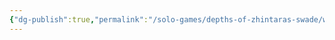 ```yaml
---
{"dg-publish":true,"permalink":"/solo-games/depths-of-zhintaras-swade/world/gultag-excalidraw/","tags":["excalidraw"],"noteIcon":""}
---
```

<style> .container {font-family: sans-serif; text-align: center;} .button-wrapper button {z-index: 1;height: 40px; width: 100px; margin: 10px;padding: 5px;} .excalidraw .App-menu_top .buttonList { display: flex;} .excalidraw-wrapper { height: 800px; margin: 50px; position: relative;} :root[dir="ltr"] .excalidraw .layer-ui__wrapper .zen-mode-transition.App-menu_bottom--transition-left {transform: none;} </style><script src="https://cdn.jsdelivr.net/npm/react@17/umd/react.production.min.js"></script><script src="https://cdn.jsdelivr.net/npm/react-dom@17/umd/react-dom.production.min.js"></script><script type="text/javascript" src="https://cdn.jsdelivr.net/npm/@excalidraw/excalidraw@0/dist/excalidraw.production.min.js"></script><div id="Gultagexcalidraw.md"></div><script>(function(){const InitialData={"type":"excalidraw","version":2,"source":"https://github.com/zsviczian/obsidian-excalidraw-plugin/releases/tag/2.2.8","elements":[{"type":"image","version":326,"versionNonce":1043494515,"index":"a0","isDeleted":false,"id":"cnTTZP1-7rzoShCN_6ecn","fillStyle":"solid","strokeWidth":2,"strokeStyle":"solid","roughness":1,"opacity":100,"angle":0,"x":-1346.394233174881,"y":-509.6005408511037,"strokeColor":"transparent","backgroundColor":"transparent","width":1079.4829632663996,"height":1382.0286368276104,"seed":22593627,"groupIds":[],"frameId":null,"roundness":null,"boundElements":[],"updated":1720059009649,"link":null,"locked":true,"status":"pending","fileId":"f87466b032965d28bd70abe170887650af1c6469","scale":[1,1]},{"type":"text","version":223,"versionNonce":1245866301,"index":"a1","isDeleted":false,"id":"07qQ83i5","fillStyle":"solid","strokeWidth":2,"strokeStyle":"solid","roughness":1,"opacity":100,"angle":0,"x":-918.8881858975333,"y":-419.1522249947184,"strokeColor":"#1e1e1e","backgroundColor":"transparent","width":68.54246520996094,"height":29.693327027044248,"seed":2085372307,"groupIds":[],"frameId":null,"roundness":null,"boundElements":[],"updated":1720059009969,"link":null,"locked":false,"fontSize":23.7546616216354,"fontFamily":1,"text":"Human","rawText":"Human","textAlign":"left","verticalAlign":"top","containerId":null,"originalText":"Human","autoResize":true,"lineHeight":1.25},{"type":"text","version":232,"versionNonce":1080136979,"index":"a2","isDeleted":false,"id":"Umsv5Xj0","fillStyle":"solid","strokeWidth":2,"strokeStyle":"solid","roughness":1,"opacity":100,"angle":0,"x":-650.8355526540374,"y":-42.563583140990204,"strokeColor":"#1e1e1e","backgroundColor":"transparent","width":297.3736267089844,"height":29.693327027044248,"seed":493529341,"groupIds":[],"frameId":null,"roundness":null,"boundElements":[],"updated":1720059009969,"link":null,"locked":false,"fontSize":23.7546616216354,"fontFamily":1,"text":"Adaptable (1 extra Edge)","rawText":"Adaptable (1 extra Edge)","textAlign":"left","verticalAlign":"top","containerId":null,"originalText":"Adaptable (1 extra Edge)","autoResize":true,"lineHeight":1.25},{"type":"text","version":216,"versionNonce":536623517,"index":"a3","isDeleted":false,"id":"oSdcrivU","fillStyle":"solid","strokeWidth":2,"strokeStyle":"solid","roughness":1,"opacity":100,"angle":0,"x":-902.9323247445534,"y":-450.2000185891379,"strokeColor":"#1e1e1e","backgroundColor":"transparent","width":79.63371276855469,"height":29.693327027044248,"seed":741461021,"groupIds":[],"frameId":null,"roundness":null,"boundElements":[],"updated":1720059009969,"link":null,"locked":false,"fontSize":23.7546616216354,"fontFamily":1,"text":"Gultag","rawText":"Gultag","textAlign":"left","verticalAlign":"top","containerId":null,"originalText":"Gultag","autoResize":true,"lineHeight":1.25},{"type":"text","version":215,"versionNonce":406026931,"index":"a4","isDeleted":false,"id":"cgvYGiZE","fillStyle":"solid","strokeWidth":2,"strokeStyle":"solid","roughness":1,"opacity":100,"angle":0,"x":-825.2405567395758,"y":-394.3066971264667,"strokeColor":"#1e1e1e","backgroundColor":"transparent","width":16.173736572265625,"height":29.693327027044248,"seed":100784307,"groupIds":[],"frameId":null,"roundness":null,"boundElements":[],"updated":1720059009969,"link":null,"locked":false,"fontSize":23.7546616216354,"fontFamily":1,"text":"3","rawText":"3","textAlign":"left","verticalAlign":"top","containerId":null,"originalText":"3","autoResize":true,"lineHeight":1.25},{"type":"text","version":310,"versionNonce":1390214653,"index":"a5","isDeleted":false,"id":"w5vGOI8Q","fillStyle":"solid","strokeWidth":2,"strokeStyle":"solid","roughness":1,"opacity":100,"angle":0,"x":-1273.282687077802,"y":-423.7726849622155,"strokeColor":"#1e1e1e","backgroundColor":"transparent","width":13.347488403320312,"height":29.693327027044248,"seed":1999299037,"groupIds":[],"frameId":null,"roundness":null,"boundElements":[],"updated":1720059009969,"link":null,"locked":false,"fontSize":23.7546616216354,"fontFamily":1,"text":"x","rawText":"x","textAlign":"left","verticalAlign":"top","containerId":null,"originalText":"x","autoResize":true,"lineHeight":1.25},{"type":"text","version":228,"versionNonce":334998611,"index":"a6","isDeleted":false,"id":"Q4bOronW","fillStyle":"solid","strokeWidth":2,"strokeStyle":"solid","roughness":1,"opacity":100,"angle":0,"x":-1322.1223859869935,"y":-401.49213123512243,"strokeColor":"#1e1e1e","backgroundColor":"transparent","width":13.347488403320312,"height":29.693327027044248,"seed":687371421,"groupIds":[],"frameId":null,"roundness":null,"boundElements":[],"updated":1720059009969,"link":null,"locked":false,"fontSize":23.7546616216354,"fontFamily":1,"text":"x","rawText":"x","textAlign":"left","verticalAlign":"top","containerId":null,"originalText":"x","autoResize":true,"lineHeight":1.25},{"type":"text","version":258,"versionNonce":166082141,"index":"a7","isDeleted":false,"id":"I9iJcrq8","fillStyle":"solid","strokeWidth":2,"strokeStyle":"solid","roughness":1,"opacity":100,"angle":0,"x":-1315.8344074707964,"y":-372.56758706382345,"strokeColor":"#1e1e1e","backgroundColor":"transparent","width":13.347488403320312,"height":29.693327027044248,"seed":1792638515,"groupIds":[],"frameId":null,"roundness":null,"boundElements":[],"updated":1720059009969,"link":null,"locked":false,"fontSize":23.7546616216354,"fontFamily":1,"text":"x","rawText":"x","textAlign":"left","verticalAlign":"top","containerId":null,"originalText":"x","autoResize":true,"lineHeight":1.25},{"type":"text","version":280,"versionNonce":394570227,"index":"a8","isDeleted":false,"id":"OB5nrsIf","fillStyle":"solid","strokeWidth":2,"strokeStyle":"solid","roughness":1,"opacity":100,"angle":0,"x":-1270.4354221961114,"y":-345.2259121497933,"strokeColor":"#1e1e1e","backgroundColor":"transparent","width":13.347488403320312,"height":29.693327027044248,"seed":1772309501,"groupIds":[],"frameId":null,"roundness":null,"boundElements":[],"updated":1720059009969,"link":null,"locked":false,"fontSize":23.7546616216354,"fontFamily":1,"text":"x","rawText":"x","textAlign":"left","verticalAlign":"top","containerId":null,"originalText":"x","autoResize":true,"lineHeight":1.25},{"type":"text","version":250,"versionNonce":266953405,"index":"a9","isDeleted":false,"id":"YZrmBUcf","fillStyle":"solid","strokeWidth":2,"strokeStyle":"solid","roughness":1,"opacity":100,"angle":0,"x":-1294.2042403604403,"y":-326.6684197253901,"strokeColor":"#1e1e1e","backgroundColor":"transparent","width":13.347488403320312,"height":29.693327027044248,"seed":1791360211,"groupIds":[],"frameId":null,"roundness":null,"boundElements":[],"updated":1720059009969,"link":null,"locked":false,"fontSize":23.7546616216354,"fontFamily":1,"text":"x","rawText":"x","textAlign":"left","verticalAlign":"top","containerId":null,"originalText":"x","autoResize":true,"lineHeight":1.25},{"type":"text","version":362,"versionNonce":1205924755,"index":"aA","isDeleted":false,"id":"sl8jKo7C","fillStyle":"solid","strokeWidth":2,"strokeStyle":"solid","roughness":1,"opacity":100,"angle":0,"x":-1173.6311980607811,"y":-42.229355194210484,"strokeColor":"#1e1e1e","backgroundColor":"transparent","width":153.77676391601562,"height":25.023614040028868,"seed":214501629,"groupIds":[],"frameId":null,"roundness":null,"boundElements":[],"updated":1720059009969,"link":null,"locked":false,"fontSize":20.018891232023094,"fontFamily":1,"text":"Fighting (Agility)","rawText":"Fighting (Agility)","textAlign":"left","verticalAlign":"top","containerId":null,"originalText":"Fighting (Agility)","autoResize":true,"lineHeight":1.25},{"type":"text","version":355,"versionNonce":1502085917,"index":"aB","isDeleted":false,"id":"UgaZ7pJl","fillStyle":"solid","strokeWidth":2,"strokeStyle":"solid","roughness":1,"opacity":100,"angle":0,"x":-1100.5178160071962,"y":-86.52775820546867,"strokeColor":"#1e1e1e","backgroundColor":"transparent","width":57.68681335449219,"height":21.940135634913467,"seed":1612243293,"groupIds":[],"frameId":null,"roundness":null,"boundElements":[],"updated":1720059009969,"link":null,"locked":false,"fontSize":17.552108507930775,"fontFamily":1,"text":"(Spirit)","rawText":"(Spirit)","textAlign":"left","verticalAlign":"top","containerId":null,"originalText":"(Spirit)","autoResize":true,"lineHeight":1.25},{"type":"text","version":353,"versionNonce":1698892083,"index":"aC","isDeleted":false,"id":"xnnUsOog","fillStyle":"solid","strokeWidth":2,"strokeStyle":"solid","roughness":1,"opacity":100,"angle":0,"x":-1108.4496218517052,"y":-148.2739472490448,"strokeColor":"#1e1e1e","backgroundColor":"transparent","width":53.10758972167969,"height":18.216521911985094,"seed":9350589,"groupIds":[],"frameId":null,"roundness":null,"boundElements":[],"updated":1720059009969,"link":null,"locked":false,"fontSize":14.573217529588076,"fontFamily":1,"text":"(Agility)","rawText":"(Agility)","textAlign":"left","verticalAlign":"top","containerId":null,"originalText":"(Agility)","autoResize":true,"lineHeight":1.25},{"type":"text","version":368,"versionNonce":1261672317,"index":"aD","isDeleted":false,"id":"AGX351HV","fillStyle":"solid","strokeWidth":2,"strokeStyle":"solid","roughness":1,"opacity":100,"angle":0,"x":-1115.3575694850108,"y":-61.84445552633201,"strokeColor":"#1e1e1e","backgroundColor":"transparent","width":53.10758972167969,"height":18.216521911985094,"seed":1028386333,"groupIds":[],"frameId":null,"roundness":null,"boundElements":[],"updated":1720059009969,"link":null,"locked":false,"fontSize":14.573217529588076,"fontFamily":1,"text":"(Agility)","rawText":"(Agility)","textAlign":"left","verticalAlign":"top","containerId":null,"originalText":"(Agility)","autoResize":true,"lineHeight":1.25},{"type":"text","version":403,"versionNonce":1695640275,"index":"aE","isDeleted":false,"id":"oF5WePnk","fillStyle":"solid","strokeWidth":2,"strokeStyle":"solid","roughness":1,"opacity":100,"angle":0,"x":-1126.3164515412961,"y":-104.97484299637313,"strokeColor":"#1e1e1e","backgroundColor":"transparent","width":61.17936706542969,"height":18.216521911985094,"seed":88220285,"groupIds":[],"frameId":null,"roundness":null,"boundElements":[],"updated":1720059009969,"link":null,"locked":false,"fontSize":14.573217529588076,"fontFamily":1,"text":"(Smarts)","rawText":"(Smarts)","textAlign":"left","verticalAlign":"top","containerId":null,"originalText":"(Smarts)","autoResize":true,"lineHeight":1.25},{"type":"text","version":430,"versionNonce":1059954653,"index":"aF","isDeleted":false,"id":"IbEmcE79","fillStyle":"solid","strokeWidth":2,"strokeStyle":"solid","roughness":1,"opacity":100,"angle":0,"x":-1049.190385628728,"y":-130.01788826974075,"strokeColor":"#1e1e1e","backgroundColor":"transparent","width":61.17936706542969,"height":18.216521911985094,"seed":1832045277,"groupIds":[],"frameId":null,"roundness":null,"boundElements":[],"updated":1720059009969,"link":null,"locked":false,"fontSize":14.573217529588076,"fontFamily":1,"text":"(Smarts)","rawText":"(Smarts)","textAlign":"left","verticalAlign":"top","containerId":null,"originalText":"(Smarts)","autoResize":true,"lineHeight":1.25},{"type":"text","version":397,"versionNonce":1273141363,"index":"aG","isDeleted":false,"id":"vl2dLHtR","fillStyle":"solid","strokeWidth":2,"strokeStyle":"solid","roughness":1,"opacity":100,"angle":0,"x":-1174.6104226982386,"y":-23.266274986780445,"strokeColor":"#1e1e1e","backgroundColor":"transparent","width":169.99984741210938,"height":25.00650673375531,"seed":1772256253,"groupIds":[],"frameId":null,"roundness":null,"boundElements":[],"updated":1720059009969,"link":null,"locked":false,"fontSize":20.005205387004246,"fontFamily":1,"text":"Survival (Smarts)","rawText":"Survival (Smarts)","textAlign":"left","verticalAlign":"top","containerId":null,"originalText":"Survival (Smarts)","autoResize":true,"lineHeight":1.25},{"type":"text","version":238,"versionNonce":1267178557,"index":"aH","isDeleted":false,"id":"ge70nwxU","fillStyle":"solid","strokeWidth":2,"strokeStyle":"solid","roughness":1,"opacity":100,"angle":0,"x":-642.3056337195676,"y":-206.79149386484528,"strokeColor":"#1e1e1e","backgroundColor":"transparent","width":251.7498779296875,"height":29.693327027044248,"seed":613844573,"groupIds":[],"frameId":null,"roundness":null,"boundElements":[],"updated":1720059009969,"link":null,"locked":false,"fontSize":23.7546616216354,"fontFamily":1,"text":"Overconfident (Major)","rawText":"Overconfident (Major)","textAlign":"left","verticalAlign":"top","containerId":null,"originalText":"Overconfident (Major)","autoResize":true,"lineHeight":1.25},{"type":"text","version":233,"versionNonce":1199378963,"index":"aI","isDeleted":false,"id":"f4IWvsfx","fillStyle":"solid","strokeWidth":2,"strokeStyle":"solid","roughness":1,"opacity":100,"angle":0,"x":-641.5345230445587,"y":-180.882182244276,"strokeColor":"#1e1e1e","backgroundColor":"transparent","width":178.50491333007812,"height":29.693327027044248,"seed":1903999037,"groupIds":[],"frameId":null,"roundness":null,"boundElements":[],"updated":1720059009969,"link":null,"locked":false,"fontSize":23.7546616216354,"fontFamily":1,"text":"Shamed (Major)","rawText":"Shamed (Major)","textAlign":"left","verticalAlign":"top","containerId":null,"originalText":"Shamed (Major)","autoResize":true,"lineHeight":1.25},{"type":"text","version":291,"versionNonce":1210256541,"index":"aJ","isDeleted":false,"id":"uL2uuCVF","fillStyle":"solid","strokeWidth":2,"strokeStyle":"solid","roughness":1,"opacity":100,"angle":0,"x":-1244.2096086975728,"y":-160.71645080965845,"strokeColor":"#1e1e1e","backgroundColor":"transparent","width":13.347488403320312,"height":29.693327027044248,"seed":1908208573,"groupIds":[],"frameId":null,"roundness":null,"boundElements":[],"updated":1720059009969,"link":null,"locked":false,"fontSize":23.7546616216354,"fontFamily":1,"text":"x","rawText":"x","textAlign":"left","verticalAlign":"top","containerId":null,"originalText":"x","autoResize":true,"lineHeight":1.25},{"type":"text","version":236,"versionNonce":148330419,"index":"aK","isDeleted":false,"id":"ULu8jbsH","fillStyle":"solid","strokeWidth":2,"strokeStyle":"solid","roughness":1,"opacity":100,"angle":0,"x":-1317.3976353683581,"y":-138.0667597823931,"strokeColor":"#1e1e1e","backgroundColor":"transparent","width":13.347488403320312,"height":29.693327027044248,"seed":996467251,"groupIds":[],"frameId":null,"roundness":null,"boundElements":[],"updated":1720059009969,"link":null,"locked":false,"fontSize":23.7546616216354,"fontFamily":1,"text":"x","rawText":"x","textAlign":"left","verticalAlign":"top","containerId":null,"originalText":"x","autoResize":true,"lineHeight":1.25},{"type":"text","version":254,"versionNonce":347173117,"index":"aL","isDeleted":false,"id":"mbFqDSa3","fillStyle":"solid","strokeWidth":2,"strokeStyle":"solid","roughness":1,"opacity":100,"angle":0,"x":-1295.5357937856309,"y":-116.20491819966583,"strokeColor":"#1e1e1e","backgroundColor":"transparent","width":13.347488403320312,"height":29.693327027044248,"seed":2109063101,"groupIds":[],"frameId":null,"roundness":null,"boundElements":[],"updated":1720059009969,"link":null,"locked":false,"fontSize":23.7546616216354,"fontFamily":1,"text":"x","rawText":"x","textAlign":"left","verticalAlign":"top","containerId":null,"originalText":"x","autoResize":true,"lineHeight":1.25},{"type":"text","version":227,"versionNonce":1578625363,"index":"aM","isDeleted":false,"id":"QYn7rUkM","fillStyle":"solid","strokeWidth":2,"strokeStyle":"solid","roughness":1,"opacity":100,"angle":0,"x":-1318.722595464281,"y":-96.0655287850957,"strokeColor":"#1e1e1e","backgroundColor":"transparent","width":13.347488403320312,"height":29.693327027044248,"seed":1507820819,"groupIds":[],"frameId":null,"roundness":null,"boundElements":[],"updated":1720059009969,"link":null,"locked":false,"fontSize":23.7546616216354,"fontFamily":1,"text":"x","rawText":"x","textAlign":"left","verticalAlign":"top","containerId":null,"originalText":"x","autoResize":true,"lineHeight":1.25},{"type":"text","version":283,"versionNonce":515131741,"index":"aN","isDeleted":false,"id":"TXooYalU","fillStyle":"solid","strokeWidth":2,"strokeStyle":"solid","roughness":1,"opacity":100,"angle":0,"x":-1269.9640801081493,"y":-73.80619513013448,"strokeColor":"#1e1e1e","backgroundColor":"transparent","width":13.347488403320312,"height":29.693327027044248,"seed":907612957,"groupIds":[],"frameId":null,"roundness":null,"boundElements":[],"updated":1720059009969,"link":null,"locked":false,"fontSize":23.7546616216354,"fontFamily":1,"text":"x","rawText":"x","textAlign":"left","verticalAlign":"top","containerId":null,"originalText":"x","autoResize":true,"lineHeight":1.25},{"type":"text","version":301,"versionNonce":211109619,"index":"aO","isDeleted":false,"id":"dSeptqUv","fillStyle":"solid","strokeWidth":2,"strokeStyle":"solid","roughness":1,"opacity":100,"angle":0,"x":-1247.5722221393942,"y":-52.47434971614848,"strokeColor":"#1e1e1e","backgroundColor":"transparent","width":13.347488403320312,"height":29.693327027044248,"seed":613974269,"groupIds":[],"frameId":null,"roundness":null,"boundElements":[],"updated":1720059009969,"link":null,"locked":false,"fontSize":23.7546616216354,"fontFamily":1,"text":"x","rawText":"x","textAlign":"left","verticalAlign":"top","containerId":null,"originalText":"x","autoResize":true,"lineHeight":1.25},{"type":"text","version":279,"versionNonce":662508989,"index":"aP","isDeleted":false,"id":"80ruKHUa","fillStyle":"solid","strokeWidth":2,"strokeStyle":"solid","roughness":1,"opacity":100,"angle":0,"x":-1169.8717730930032,"y":-3.3926432391176604,"strokeColor":"#1e1e1e","backgroundColor":"transparent","width":157.84315490722656,"height":24.348868133830383,"seed":473924851,"groupIds":[],"frameId":null,"roundness":null,"boundElements":[],"updated":1720059009969,"link":null,"locked":false,"fontSize":19.479094507064307,"fontFamily":1,"text":"Shooting (Agility)","rawText":"Shooting (Agility)","textAlign":"left","verticalAlign":"top","containerId":null,"originalText":"Shooting (Agility)","autoResize":true,"lineHeight":1.25},{"type":"text","version":249,"versionNonce":1792405651,"index":"aQ","isDeleted":false,"id":"l43GTHJZ","fillStyle":"solid","strokeWidth":2,"strokeStyle":"solid","roughness":1,"opacity":100,"angle":0,"x":-1293.8577039927475,"y":-8.485705970011622,"strokeColor":"#1e1e1e","backgroundColor":"transparent","width":13.347488403320312,"height":29.693327027044248,"seed":1160889907,"groupIds":[],"frameId":null,"roundness":null,"boundElements":[],"updated":1720059009969,"link":null,"locked":false,"fontSize":23.7546616216354,"fontFamily":1,"text":"x","rawText":"x","textAlign":"left","verticalAlign":"top","containerId":null,"originalText":"x","autoResize":true,"lineHeight":1.25},{"type":"text","version":258,"versionNonce":1244485149,"index":"aR","isDeleted":false,"id":"85PumW5D","fillStyle":"solid","strokeWidth":2,"strokeStyle":"solid","roughness":1,"opacity":100,"angle":0,"x":-1294.3921621145644,"y":-28.527426819563516,"strokeColor":"#1e1e1e","backgroundColor":"transparent","width":13.347488403320312,"height":29.693327027044248,"seed":190898963,"groupIds":[],"frameId":null,"roundness":null,"boundElements":[],"updated":1720059009969,"link":null,"locked":false,"fontSize":23.7546616216354,"fontFamily":1,"text":"x","rawText":"x","textAlign":"left","verticalAlign":"top","containerId":null,"originalText":"x","autoResize":true,"lineHeight":1.25},{"type":"text","version":227,"versionNonce":982541875,"index":"aS","isDeleted":false,"id":"fsOtU8KF","fillStyle":"solid","strokeWidth":2,"strokeStyle":"solid","roughness":1,"opacity":100,"angle":0,"x":-625.5491560636628,"y":78.98120705613019,"strokeColor":"#1e1e1e","backgroundColor":"transparent","width":58.9237060546875,"height":29.693327027044248,"seed":2114644637,"groupIds":[],"frameId":null,"roundness":null,"boundElements":[],"updated":1720059009969,"link":null,"locked":false,"fontSize":23.7546616216354,"fontFamily":1,"text":"Quick","rawText":"Quick","textAlign":"left","verticalAlign":"top","containerId":null,"originalText":"Quick","autoResize":true,"lineHeight":1.25},{"type":"image","version":251,"versionNonce":1093664637,"index":"aT","isDeleted":false,"id":"0WN0epoH5ueduRseldRRf","fillStyle":"solid","strokeWidth":2,"strokeStyle":"solid","roughness":1,"opacity":100,"angle":0,"x":-218.68010560293283,"y":4.601330818889437,"strokeColor":"transparent","backgroundColor":"transparent","width":343.11454656817904,"height":354.90910910646016,"seed":1084155901,"groupIds":[],"frameId":null,"roundness":null,"boundElements":[],"updated":1720059009649,"link":null,"locked":false,"status":"pending","fileId":"c7966606d63fed11c1fa0391163b63d952bae19e","scale":[1,1]},{"type":"text","version":240,"versionNonce":1102482045,"index":"aU","isDeleted":false,"id":"cvBRr0p1","fillStyle":"solid","strokeWidth":2,"strokeStyle":"solid","roughness":1,"opacity":100,"angle":0,"x":-627.1726092304909,"y":108.45173711443476,"strokeColor":"#1e1e1e","backgroundColor":"transparent","width":123.61868286132812,"height":29.693327027044248,"seed":585498301,"groupIds":[],"frameId":null,"roundness":null,"boundElements":[],"updated":1720059009969,"link":null,"locked":false,"fontSize":23.7546616216354,"fontFamily":1,"text":"Extraction","rawText":"Extraction","textAlign":"left","verticalAlign":"top","containerId":null,"originalText":"Extraction","autoResize":true,"lineHeight":1.25},{"type":"image","version":260,"versionNonce":157091805,"index":"aV","isDeleted":false,"id":"ZfbzFtihwCCSfg0GWhz7n","fillStyle":"solid","strokeWidth":2,"strokeStyle":"solid","roughness":1,"opacity":100,"angle":0,"x":-228.0943705349939,"y":382.68561911232587,"strokeColor":"transparent","backgroundColor":"transparent","width":376.5113867029211,"height":268.42767632448,"seed":1725049363,"groupIds":[],"frameId":null,"roundness":null,"boundElements":[],"updated":1720059009649,"link":null,"locked":false,"status":"pending","fileId":"c5af3352f98c056bb949c74eacb3dea4b885ad78","scale":[1,1]},{"type":"text","version":214,"versionNonce":1118513107,"index":"aW","isDeleted":false,"id":"NaizKyw7","fillStyle":"solid","strokeWidth":2,"strokeStyle":"solid","roughness":1,"opacity":100,"angle":0,"x":-949.1251997504448,"y":-290.76474687519385,"strokeColor":"#1e1e1e","backgroundColor":"transparent","width":15.199996948242188,"height":29.693327027044248,"seed":601454832,"groupIds":[],"frameId":null,"roundness":null,"boundElements":[],"updated":1720059009969,"link":null,"locked":false,"fontSize":23.7546616216354,"fontFamily":1,"text":"6","rawText":"6","textAlign":"left","verticalAlign":"top","containerId":null,"originalText":"6","autoResize":true,"lineHeight":1.25},{"type":"text","version":218,"versionNonce":1859793629,"index":"aX","isDeleted":false,"id":"LDQZNSA7","fillStyle":"solid","strokeWidth":2,"strokeStyle":"solid","roughness":1,"opacity":100,"angle":0,"x":-843.9712889667849,"y":-296.1491271769679,"strokeColor":"#1e1e1e","backgroundColor":"transparent","width":12.777496337890625,"height":29.693327027044248,"seed":1370179088,"groupIds":[],"frameId":null,"roundness":null,"boundElements":[],"updated":1720059009969,"link":null,"locked":false,"fontSize":23.7546616216354,"fontFamily":1,"text":"7","rawText":"7","textAlign":"left","verticalAlign":"top","containerId":null,"originalText":"7","autoResize":true,"lineHeight":1.25},{"type":"text","version":282,"versionNonce":691844467,"index":"aY","isDeleted":false,"id":"PVG98eUm","fillStyle":"solid","strokeWidth":2,"strokeStyle":"solid","roughness":1,"opacity":100,"angle":0,"x":-775.557662220476,"y":-289.87042047007935,"strokeColor":"#1e1e1e","backgroundColor":"transparent","width":77.44871520996094,"height":29.693327027044248,"seed":1273357328,"groupIds":[],"frameId":null,"roundness":null,"boundElements":[],"updated":1720059009969,"link":null,"locked":false,"fontSize":23.7546616216354,"fontFamily":1,"text":"5+3+2","rawText":"5+3+2","textAlign":"left","verticalAlign":"top","containerId":null,"originalText":"5+3+2","autoResize":true,"lineHeight":1.25},{"type":"text","version":241,"versionNonce":506056509,"index":"aZ","isDeleted":false,"id":"z6PzUWGm","fillStyle":"solid","strokeWidth":2,"strokeStyle":"solid","roughness":1,"opacity":100,"angle":0,"x":-626.8477761961053,"y":131.89755118445464,"strokeColor":"#1e1e1e","backgroundColor":"transparent","width":135.06617736816406,"height":29.693327027044248,"seed":1241669286,"groupIds":[],"frameId":null,"roundness":null,"boundElements":[],"updated":1720059009969,"link":null,"locked":false,"fontSize":23.7546616216354,"fontFamily":1,"text":"First Strike","rawText":"First Strike","textAlign":"left","verticalAlign":"top","containerId":null,"originalText":"First Strike","autoResize":true,"lineHeight":1.25},{"type":"text","version":389,"versionNonce":227249939,"index":"aa","isDeleted":false,"id":"WJ0jBQwy","fillStyle":"solid","strokeWidth":2,"strokeStyle":"solid","roughness":1,"opacity":100,"angle":0,"x":-974.5612432618339,"y":-160.1094196147842,"strokeColor":"#1e1e1e","backgroundColor":"transparent","width":186.55615234375,"height":356.319924324531,"seed":1407011110,"groupIds":[],"frameId":null,"roundness":null,"boundElements":[],"updated":1720059009969,"link":null,"locked":false,"fontSize":23.7546616216354,"fontFamily":1,"text":"Rope\nGrappling hook\nbackpack\nflint and steel\nhammer\nbedroll, crowbar\nlantern\n2 pints of oil\n2 torches\nspikes, shovel\n3 waterskins\n1 week’s rations","rawText":"Rope\nGrappling hook\nbackpack\nflint and steel\nhammer\nbedroll, crowbar\nlantern\n2 pints of oil\n2 torches\nspikes, shovel\n3 waterskins\n1 week’s rations","textAlign":"left","verticalAlign":"top","containerId":null,"originalText":"Rope\nGrappling hook\nbackpack\nflint and steel\nhammer\nbedroll, crowbar\nlantern\n2 pints of oil\n2 torches\nspikes, shovel\n3 waterskins\n1 week’s rations","autoResize":true,"lineHeight":1.25},{"type":"text","version":455,"versionNonce":235331485,"index":"ab","isDeleted":false,"id":"mdJ15iAE","fillStyle":"solid","strokeWidth":2,"strokeStyle":"solid","roughness":1,"opacity":100,"angle":0,"x":-1322.6791024599956,"y":377.00320337424546,"strokeColor":"#1e1e1e","backgroundColor":"transparent","width":577.5760498046875,"height":89.07998108113274,"seed":105784378,"groupIds":[],"frameId":null,"roundness":null,"boundElements":[],"updated":1720059009969,"link":null,"locked":false,"fontSize":23.7546616216354,"fontFamily":1,"text":"Adam Chain Mail (+3), ignores 2 AP, +4 hardness\nChain Mail (+3)\nMed Shield (+2, Cover -2)","rawText":"Adam Chain Mail (+3), ignores 2 AP, +4 hardness\nChain Mail (+3)\nMed Shield (+2, Cover -2)","textAlign":"left","verticalAlign":"top","containerId":null,"originalText":"Adam Chain Mail (+3), ignores 2 AP, +4 hardness\nChain Mail (+3)\nMed Shield (+2, Cover -2)","autoResize":true,"lineHeight":1.25},{"type":"text","version":243,"versionNonce":1645098163,"index":"ac","isDeleted":false,"id":"dTeYbWiz","fillStyle":"solid","strokeWidth":2,"strokeStyle":"solid","roughness":1,"opacity":100,"angle":0,"x":-1326.6320585650258,"y":662.6047280232815,"strokeColor":"#1e1e1e","backgroundColor":"transparent","width":232.29864501953125,"height":29.693327027044248,"seed":1471329530,"groupIds":[],"frameId":null,"roundness":null,"boundElements":[],"updated":1720059009969,"link":null,"locked":false,"fontSize":23.7546616216354,"fontFamily":1,"text":"Shield Bash (Spikes)","rawText":"Shield Bash (Spikes)","textAlign":"left","verticalAlign":"top","containerId":null,"originalText":"Shield Bash (Spikes)","autoResize":true,"lineHeight":1.25},{"type":"text","version":248,"versionNonce":883090429,"index":"ad","isDeleted":false,"id":"IvPZ1c35","fillStyle":"solid","strokeWidth":2,"strokeStyle":"solid","roughness":1,"opacity":100,"angle":0,"x":-981.2114001548678,"y":656.7359122124133,"strokeColor":"#1e1e1e","backgroundColor":"transparent","width":102.90872192382812,"height":29.693327027044248,"seed":2003711270,"groupIds":[],"frameId":null,"roundness":null,"boundElements":[],"updated":1720059009969,"link":null,"locked":false,"fontSize":23.7546616216354,"fontFamily":1,"text":"Str+d4+1","rawText":"Str+d4+1","textAlign":"left","verticalAlign":"top","containerId":null,"originalText":"Str+d4+1","autoResize":true,"lineHeight":1.25},{"type":"text","version":234,"versionNonce":107685459,"index":"ae","isDeleted":false,"id":"OGbPRWYw","fillStyle":"solid","strokeWidth":2,"strokeStyle":"solid","roughness":1,"opacity":100,"angle":0,"x":-1325.2347255284592,"y":638.0116367294524,"strokeColor":"#1e1e1e","backgroundColor":"transparent","width":132.9761962890625,"height":29.693327027044248,"seed":530173734,"groupIds":[],"frameId":null,"roundness":null,"boundElements":[],"updated":1720059009970,"link":null,"locked":false,"fontSize":23.7546616216354,"fontFamily":1,"text":"Battle Axe","rawText":"Battle Axe","textAlign":"left","verticalAlign":"top","containerId":null,"originalText":"Battle Axe","autoResize":true,"lineHeight":1.25},{"type":"text","version":218,"versionNonce":1174363229,"index":"af","isDeleted":false,"id":"3SHHSyNP","fillStyle":"solid","strokeWidth":2,"strokeStyle":"solid","roughness":1,"opacity":100,"angle":0,"x":-974.2247349720344,"y":635.2169706563186,"strokeColor":"#1e1e1e","backgroundColor":"transparent","width":84.59747314453125,"height":29.693327027044248,"seed":1116299258,"groupIds":[],"frameId":null,"roundness":null,"boundElements":[],"updated":1720059009970,"link":null,"locked":false,"fontSize":23.7546616216354,"fontFamily":1,"text":"Str+d8","rawText":"Str+d8","textAlign":"left","verticalAlign":"top","containerId":null,"originalText":"Str+d8","autoResize":true,"lineHeight":1.25},{"type":"image","version":347,"versionNonce":1203898515,"index":"ag","isDeleted":false,"id":"1EDqRcJBwUflW1DJb_Qi5","fillStyle":"solid","strokeWidth":2,"strokeStyle":"solid","roughness":1,"opacity":100,"angle":0,"x":-227.35036338539112,"y":-167.13174849109305,"strokeColor":"transparent","backgroundColor":"transparent","width":365.8217889731851,"height":152.02983437846655,"seed":378111802,"groupIds":[],"frameId":null,"roundness":null,"boundElements":[],"updated":1720059009649,"link":null,"locked":false,"status":"pending","fileId":"bd6bda8dbfdeee982a60da943a24baba08a54523","scale":[1,1]},{"type":"text","version":2202,"versionNonce":2114025763,"index":"ah","isDeleted":false,"id":"0vlJ3yl9","fillStyle":"solid","strokeWidth":2,"strokeStyle":"solid","roughness":1,"opacity":100,"angle":0,"x":-237.45401110024386,"y":-746.5589895821588,"strokeColor":"#1e1e1e","backgroundColor":"transparent","width":1078.083251953125,"height":504.7865594597522,"seed":516311933,"groupIds":[],"frameId":null,"roundness":null,"boundElements":[],"updated":1720494316821,"link":null,"locked":false,"fontSize":23.7546616216354,"fontFamily":1,"text":"Background:\nGultag was the founder of a mercenary company that specialized in\nprotection services as bodyguards.\nAfter a few years of work, his company had gained a good reputation, getting hired\nto protect the son of a influential nobleman.\nDue to unprecise information and a big ambush, some attackers managed to kill the boy.\nThe nobleman, as revenge, proceeded to destroy the company's name and Gultag's name\nin the process.\nHe started doing adventuring work and odd jobs to get by and capitalize on his\nmartial training and experience.\n\nPersonality:\nHe is a pretty serious person usually, mostly seeing the bad angle of most things.\nHe is confident, often too much, in his abilities, which he expects to be the means to regain\nhis lost reputation.\nHe leaves the talking to Drukmor usually, trying to avoid exposing himself and letting his\nreputation get in the way of his new job.","rawText":"Background:\nGultag was the founder of a mercenary company that specialized in\nprotection services as bodyguards.\nAfter a few years of work, his company had gained a good reputation, getting hired\nto protect the son of a influential nobleman.\nDue to unprecise information and a big ambush, some attackers managed to kill the boy.\nThe nobleman, as revenge, proceeded to destroy the company's name and Gultag's name\nin the process.\nHe started doing adventuring work and odd jobs to get by and capitalize on his\nmartial training and experience.\n\nPersonality:\nHe is a pretty serious person usually, mostly seeing the bad angle of most things.\nHe is confident, often too much, in his abilities, which he expects to be the means to regain\nhis lost reputation.\nHe leaves the talking to Drukmor usually, trying to avoid exposing himself and letting his\nreputation get in the way of his new job.","textAlign":"left","verticalAlign":"top","containerId":null,"originalText":"Background:\nGultag was the founder of a mercenary company that specialized in\nprotection services as bodyguards.\nAfter a few years of work, his company had gained a good reputation, getting hired\nto protect the son of a influential nobleman.\nDue to unprecise information and a big ambush, some attackers managed to kill the boy.\nThe nobleman, as revenge, proceeded to destroy the company's name and Gultag's name\nin the process.\nHe started doing adventuring work and odd jobs to get by and capitalize on his\nmartial training and experience.\n\nPersonality:\nHe is a pretty serious person usually, mostly seeing the bad angle of most things.\nHe is confident, often too much, in his abilities, which he expects to be the means to regain\nhis lost reputation.\nHe leaves the talking to Drukmor usually, trying to avoid exposing himself and letting his\nreputation get in the way of his new job.","autoResize":true,"lineHeight":1.25},{"type":"text","version":209,"versionNonce":2045626557,"index":"ai","isDeleted":false,"id":"9WX8F8Ax","fillStyle":"solid","strokeWidth":2,"strokeStyle":"solid","roughness":1,"opacity":100,"angle":0,"x":-976.1684906375281,"y":178.63450590000707,"strokeColor":"#1e1e1e","backgroundColor":"transparent","width":159.9561767578125,"height":29.693327027044248,"seed":1235173478,"groupIds":[],"frameId":null,"roundness":null,"boundElements":[],"updated":1720059009970,"link":null,"locked":false,"fontSize":23.7546616216354,"fontFamily":1,"text":"Healing Potion","rawText":"Healing Potion","textAlign":"left","verticalAlign":"top","containerId":null,"originalText":"Healing Potion","autoResize":true,"lineHeight":1.25},{"type":"image","version":345,"versionNonce":650834557,"index":"aj","isDeleted":false,"id":"Ok3ccogQWGQflZykXi-sn","fillStyle":"solid","strokeWidth":2,"strokeStyle":"solid","roughness":1,"opacity":100,"angle":0,"x":-1188.8425627836905,"y":-1319.685730938763,"strokeColor":"transparent","backgroundColor":"transparent","width":767.5395110635081,"height":767.5395110635081,"seed":687819856,"groupIds":[],"frameId":null,"roundness":null,"boundElements":[],"updated":1720059009649,"link":null,"locked":false,"status":"pending","fileId":"1513b3632d90b44931cd04174d85cb896bbe7bf4","scale":[1,1]},{"type":"text","version":26,"versionNonce":993914259,"index":"ak","isDeleted":false,"id":"5NdohBrI","fillStyle":"solid","strokeWidth":2,"strokeStyle":"solid","roughness":1,"opacity":100,"angle":0,"x":-970.9674007393887,"y":225.44986431341647,"strokeColor":"#1e1e1e","backgroundColor":"transparent","width":139.7399139404297,"height":50,"seed":1357177971,"groupIds":[],"frameId":null,"roundness":null,"boundElements":[],"updated":1720059009970,"link":null,"locked":false,"fontSize":20,"fontFamily":1,"text":"3 Great Axes\n2 Mauls","rawText":"3 Great Axes\n2 Mauls","textAlign":"left","verticalAlign":"top","containerId":null,"originalText":"3 Great Axes\n2 Mauls","autoResize":true,"lineHeight":1.25},{"type":"text","version":9,"versionNonce":303016221,"index":"al","isDeleted":false,"id":"tQvBo5UF","fillStyle":"solid","strokeWidth":2,"strokeStyle":"solid","roughness":1,"opacity":100,"angle":0,"x":-778.7158294943324,"y":-193.42048414779458,"strokeColor":"#1e1e1e","backgroundColor":"transparent","width":62.83995056152344,"height":25,"seed":1084427090,"groupIds":[],"frameId":null,"roundness":null,"boundElements":[],"updated":1720059009970,"link":null,"locked":false,"fontSize":20,"fontFamily":1,"text":"60 lbs","rawText":"60 lbs","textAlign":"left","verticalAlign":"top","containerId":null,"originalText":"60 lbs","autoResize":true,"lineHeight":1.25}],"appState":{"theme":"light","viewBackgroundColor":"#ffffff","currentItemStrokeColor":"#1e1e1e","currentItemBackgroundColor":"transparent","currentItemFillStyle":"solid","currentItemStrokeWidth":2,"currentItemStrokeStyle":"solid","currentItemRoughness":1,"currentItemOpacity":100,"currentItemFontFamily":1,"currentItemFontSize":20,"currentItemTextAlign":"left","currentItemStartArrowhead":null,"currentItemEndArrowhead":"arrow","scrollX":1832.8824961609998,"scrollY":1423.41574929931,"zoom":{"value":0.55},"currentItemRoundness":"round","gridSize":null,"gridColor":{"Bold":"#C9C9C9FF","Regular":"#EDEDEDFF"},"currentStrokeOptions":null,"previousGridSize":null,"frameRendering":{"enabled":true,"clip":true,"name":true,"outline":true},"objectsSnapModeEnabled":false},"files":{}};InitialData.scrollToContent=true;App=()=>{const e=React.useRef(null),t=React.useRef(null),[n,i]=React.useState({width:void 0,height:void 0});return React.useEffect(()=>{i({width:t.current.getBoundingClientRect().width,height:t.current.getBoundingClientRect().height});const e=()=>{i({width:t.current.getBoundingClientRect().width,height:t.current.getBoundingClientRect().height})};return window.addEventListener("resize",e),()=>window.removeEventListener("resize",e)},[t]),React.createElement(React.Fragment,null,React.createElement("div",{className:"excalidraw-wrapper",ref:t},React.createElement(ExcalidrawLib.Excalidraw,{ref:e,width:n.width,height:n.height,initialData:InitialData,viewModeEnabled:!0,zenModeEnabled:!0,gridModeEnabled:!1})))},excalidrawWrapper=document.getElementById("Gultagexcalidraw.md");ReactDOM.render(React.createElement(App),excalidrawWrapper);})();</script>